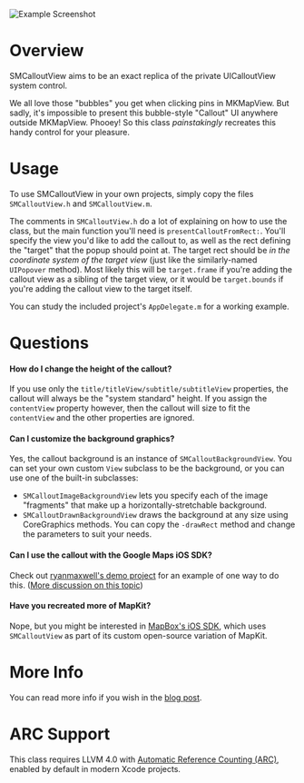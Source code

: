 ![Example Screenshot](http://cl.ly/image/2a2j1p3U243P/Image%202012.09.02%2010:04:58%20AM.png)


Overview
========

SMCalloutView aims to be an exact replica of the private UICalloutView system control.

We all love those "bubbles" you get when clicking pins in MKMapView. But sadly, it's impossible to present this bubble-style "Callout" UI anywhere outside MKMapView. Phooey! So this class _painstakingly_ recreates this handy control for your pleasure.


Usage
=====

To use SMCalloutView in your own projects, simply copy the files `SMCalloutView.h` and `SMCalloutView.m`.

The comments in `SMCalloutView.h` do a lot of explaining on how to use the class, but the main function you'll need is `presentCalloutFromRect:`. You'll specify the view you'd like to add the callout to, as well as the rect defining the "target" that the popup should point at. The target rect should be _in the coordinate system of the target view_ (just like the similarly-named `UIPopover` method). Most likely this will be `target.frame` if you're adding the callout view as a sibling of the target view, or it would be `target.bounds` if you're adding the callout view to the target itself.

You can study the included project's `AppDelegate.m` for a working example.


Questions
=========

#### How do I change the height of the callout?

If you use only the `title/titleView/subtitle/subtitleView` properties, the callout will always be the "system standard" height. If you assign the `contentView` property however, then the callout will size to fit the `contentView` and the other properties are ignored.

  [#29]: https://github.com/nfarina/calloutview/issues/29


#### Can I customize the background graphics?

Yes, the callout background is an instance of `SMCalloutBackgroundView`. You can set your own custom `View` subclass to be the background, or you can use one of the built-in subclasses:

 - `SMCalloutImageBackgroundView` lets you specify each of the image "fragments" that make up a horizontally-stretchable background.
 - `SMCalloutDrawnBackgroundView` draws the background at any size using CoreGraphics methods. You can copy the `-drawRect` method and change the parameters to suit your needs.


#### Can I use the callout with the Google Maps iOS SDK?

Check out [ryanmaxwell's demo project][googlemaps] for an example of one way to do this. ([More discussion on this topic][#25])

  [googlemaps]: https://github.com/ryanmaxwell/GoogleMapsCalloutView
  [#25]: https://github.com/nfarina/calloutview/issues/25


#### Have you recreated more of MapKit? 

Nope, but you might be interested in [MapBox's iOS SDK][mapbox], which uses `SMCalloutView` as part of its custom open-source variation of MapKit.

  [mapbox]: https://github.com/mapbox/mapbox-ios-sdk


More Info
=========

You can read more info if you wish in the [blog post][].

  [blog post]: http://nfarina.com/post/29883229869/callout-view


ARC Support
===========

This class requires LLVM 4.0 with [Automatic Reference Counting (ARC)](http://clang.llvm.org/docs/AutomaticReferenceCounting.html), enabled by default in modern Xcode projects.
